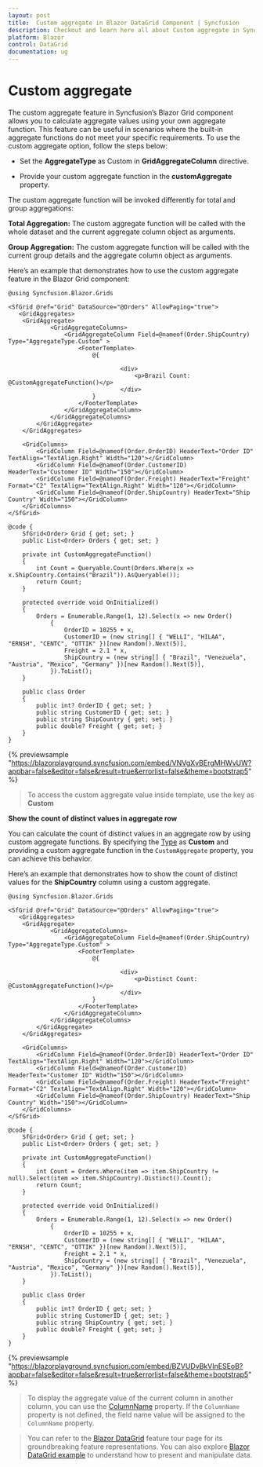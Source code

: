 ```yaml
---
layout: post
title:  Custom aggregate in Blazor DataGrid Component | Syncfusion
description: Checkout and learn here all about Custom aggregate in Syncfusion Blazor DataGrid component and much more details.
platform: Blazor
control: DataGrid
documentation: ug
---
```


# Custom aggregate

The custom aggregate feature in Syncfusion’s Blazor Grid component allows you to calculate aggregate values using your own aggregate function. This feature can be useful in scenarios where the built-in aggregate functions do not meet your specific requirements. To use the custom aggregate option, follow the steps below:

* Set the **AggregateType** as Custom in **GridAggregateColumn** directive.

* Provide your custom aggregate function in the **customAggregate** property.

The custom aggregate function will be invoked differently for total and group aggregations:

**Total Aggregation:** The custom aggregate function will be called with the whole dataset and the current aggregate column object as arguments.

**Group Aggregation:** The custom aggregate function will be called with the current group details and the aggregate column object as arguments.

Here’s an example that demonstrates how to use the custom aggregate feature in the Blazor Grid component:

```cshtml
@using Syncfusion.Blazor.Grids

<SfGrid @ref="Grid" DataSource="@Orders" AllowPaging="true">
   <GridAggregates>
    <GridAggregate>
            <GridAggregateColumns>
                <GridAggregateColumn Field=@nameof(Order.ShipCountry) Type="AggregateType.Custom" >
                    <FooterTemplate>
                        @{

                                <div>
                                    <p>Brazil Count: @CustomAggregateFunction()</p>
                                </div>
                        }
                    </FooterTemplate>
                </GridAggregateColumn>
            </GridAggregateColumns>
        </GridAggregate>
    </GridAggregates>
    
    <GridColumns>
        <GridColumn Field=@nameof(Order.OrderID) HeaderText="Order ID" TextAlign="TextAlign.Right" Width="120"></GridColumn>
        <GridColumn Field=@nameof(Order.CustomerID) HeaderText="Customer ID" Width="150"></GridColumn>
        <GridColumn Field=@nameof(Order.Freight) HeaderText="Freight" Format="C2" TextAlign="TextAlign.Right" Width="120"></GridColumn>
        <GridColumn Field=@nameof(Order.ShipCountry) HeaderText="Ship Country" Width="150"></GridColumn>
    </GridColumns>
</SfGrid>

@code {
    SfGrid<Order> Grid { get; set; }
    public List<Order> Orders { get; set; }

    private int CustomAggregateFunction()
    {
        int Count = Queryable.Count(Orders.Where(x => x.ShipCountry.Contains("Brazil")).AsQueryable());
        return Count;
    }

    protected override void OnInitialized()
    {
        Orders = Enumerable.Range(1, 12).Select(x => new Order()
            {
                OrderID = 10255 + x,
                CustomerID = (new string[] { "WELLI", "HILAA", "ERNSH", "CENTC", "OTTIK" })[new Random().Next(5)],
                Freight = 2.1 * x,
                ShipCountry = (new string[] { "Brazil", "Venezuela", "Austria", "Mexico", "Germany" })[new Random().Next(5)],
            }).ToList();
    }

    public class Order
    {
        public int? OrderID { get; set; }
        public string CustomerID { get; set; }
        public string ShipCountry { get; set; }
        public double? Freight { get; set; }
    }
}
```

{% previewsample "https://blazorplayground.syncfusion.com/embed/VNVgXvBErgMHWvUW?appbar=false&editor=false&result=true&errorlist=false&theme=bootstrap5" %}

> To access the custom aggregate value inside template, use the key as **Custom**

**Show the count of distinct values in aggregate row**

You can calculate the count of distinct values in an aggregate row by using custom aggregate functions. By specifying the [Type](https://help.syncfusion.com/cr/blazor/Syncfusion.Blazor.Grids.GridAggregateColumn.html#Syncfusion_Blazor_Grids_GridAggregateColumn_Type) as **Custom** and providing a custom aggregate function in the `CustomAggregate` property, you can achieve this behavior.

Here’s an example that demonstrates how to show the count of distinct values for the **ShipCountry** column using a custom aggregate.

```cshtml
@using Syncfusion.Blazor.Grids

<SfGrid @ref="Grid" DataSource="@Orders" AllowPaging="true">
   <GridAggregates>
    <GridAggregate>
            <GridAggregateColumns>
                <GridAggregateColumn Field=@nameof(Order.ShipCountry) Type="AggregateType.Custom" >
                    <FooterTemplate>
                        @{

                                <div>
                                    <p>Distinct Count: @CustomAggregateFunction()</p>
                                </div>
                        }
                    </FooterTemplate>
                </GridAggregateColumn>
            </GridAggregateColumns>
        </GridAggregate>
    </GridAggregates>
    
    <GridColumns>
        <GridColumn Field=@nameof(Order.OrderID) HeaderText="Order ID" TextAlign="TextAlign.Right" Width="120"></GridColumn>
        <GridColumn Field=@nameof(Order.CustomerID) HeaderText="Customer ID" Width="150"></GridColumn>
        <GridColumn Field=@nameof(Order.Freight) HeaderText="Freight" Format="C2" TextAlign="TextAlign.Right" Width="120"></GridColumn>
        <GridColumn Field=@nameof(Order.ShipCountry) HeaderText="Ship Country" Width="150"></GridColumn>
    </GridColumns>
</SfGrid>

@code {
    SfGrid<Order> Grid { get; set; }
    public List<Order> Orders { get; set; }

    private int CustomAggregateFunction()
    {
        int Count = Orders.Where(item => item.ShipCountry != null).Select(item => item.ShipCountry).Distinct().Count();
        return Count;
    }

    protected override void OnInitialized()
    {
        Orders = Enumerable.Range(1, 12).Select(x => new Order()
            {
                OrderID = 10255 + x,
                CustomerID = (new string[] { "WELLI", "HILAA", "ERNSH", "CENTC", "OTTIK" })[new Random().Next(5)],
                Freight = 2.1 * x,
                ShipCountry = (new string[] { "Brazil", "Venezuela", "Austria", "Mexico", "Germany" })[new Random().Next(5)],
            }).ToList();
    }

    public class Order
    {
        public int? OrderID { get; set; }
        public string CustomerID { get; set; }
        public string ShipCountry { get; set; }
        public double? Freight { get; set; }
    }
}

```
{% previewsample "https://blazorplayground.syncfusion.com/embed/BZVUDvBkVInESEoB?appbar=false&editor=false&result=true&errorlist=false&theme=bootstrap5" %}

> To display the aggregate value of the current column in another column, you can use the [ColumnName](https://help.syncfusion.com/cr/blazor/Syncfusion.Blazor.Grids.GridAggregateColumn.html#Syncfusion_Blazor_Grids_GridAggregateColumn_ColumnName) property. If the `ColumnName` property is not defined, the field name value will be assigned to the `ColumnName` property.


> You can refer to the [Blazor DataGrid](https://www.syncfusion.com/blazor-components/blazor-datagrid) feature tour page for its groundbreaking feature representations. You can also explore [Blazor DataGrid example](https://blazor.syncfusion.com/demos/datagrid/overview?theme=bootstrap4) to understand how to present and manipulate data.